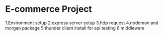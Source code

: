 # E-commerce Project
1.Environment setup
2.express server setup
3.http request
4.nodemon and morgan package
5.thunder client install for api testing
6.middleware